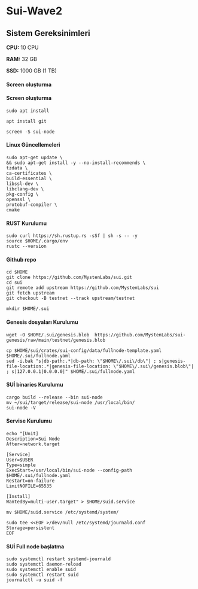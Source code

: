 # Sui-Wave2


##  Sistem Gereksinimleri

**CPU:** 10 CPU

**RAM:** 32 GB

**SSD:** 1000 GB (1 TB)



#### Screen oluşturma



#### Screen oluşturma
```
sudo apt install
```
```
apt install git
```
```
screen -S sui-node
```



#### Linux Güncellemeleri
```
sudo apt-get update \
&& sudo apt-get install -y --no-install-recommends \
tzdata \
ca-certificates \
build-essential \
libssl-dev \
libclang-dev \
pkg-config \
openssl \
protobuf-compiler \
cmake
```

#### RUST Kurulumu

```
sudo curl https://sh.rustup.rs -sSf | sh -s -- -y
source $HOME/.cargo/env
rustc --version
```


#### Github repo

```
cd $HOME
git clone https://github.com/MystenLabs/sui.git
cd sui
git remote add upstream https://github.com/MystenLabs/sui
git fetch upstream
git checkout -B testnet --track upstream/testnet
```
```
mkdir $HOME/.sui
```

#### Genesis dosyaları Kurulumu

```
wget -O $HOME/.sui/genesis.blob  https://github.com/MystenLabs/sui-genesis/raw/main/testnet/genesis.blob
```
```
cp $HOME/sui/crates/sui-config/data/fullnode-template.yaml $HOME/.sui/fullnode.yaml
sed -i.bak "s|db-path:.*|db-path: \"$HOME\/.sui\/db\"| ; s|genesis-file-location:.*|genesis-file-location: \"$HOME\/.sui\/genesis.blob\"| ; s|127.0.0.1|0.0.0.0|" $HOME/.sui/fullnode.yaml
```

#### SUİ binaries Kurulumu

```
cargo build --release --bin sui-node
mv ~/sui/target/release/sui-node /usr/local/bin/
sui-node -V
```


#### Servise Kurulumu

```
echo "[Unit]
Description=Sui Node
After=network.target

[Service]
User=$USER
Type=simple
ExecStart=/usr/local/bin/sui-node --config-path $HOME/.sui/fullnode.yaml
Restart=on-failure
LimitNOFILE=65535

[Install]
WantedBy=multi-user.target" > $HOME/suid.service

mv $HOME/suid.service /etc/systemd/system/

sudo tee <<EOF >/dev/null /etc/systemd/journald.conf
Storage=persistent
EOF
```




#### SUİ Full node başlatma

```
sudo systemctl restart systemd-journald
sudo systemctl daemon-reload
sudo systemctl enable suid
sudo systemctl restart suid
journalctl -u suid -f
```





